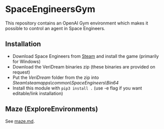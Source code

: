 # SpaceEngineersGym

This repository contains an OpenAI Gym environment which makes it possible to control an agent in Space Engineers.

## Installation

- Download Space Engineers from [Steam](https://store.steampowered.com/app/244850/Space_Engineers/) and install the game (primarily for Windows)
- Download the VeriDream binaries zip (these binaries are provided on request)
- Put the *VeriDream* folder from the zip into *Steam\steamapps\common\SpaceEngineers\Bin64*
- Install this module with `pip3 install .` (use -e flag if you want editable/link installation)

## Maze (ExploreEnvironments)

See [maze.md](maze.md).
